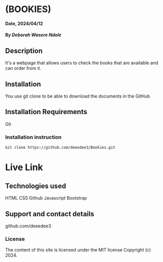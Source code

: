 # (BOOKIES)

#### Date, 2024/04/12

#### By *Deborah Wasere Ndole*

## Description
It's a webpage that allows users to check the books that are available and can order from it.

## Installation
You use git clone to be able to download the documents in the GitHub

## Installation Requirements
Git

### Installation instruction
```
Git clone https://github.com/deeedee3/Bookies.git

```

# Live Link


## Technologies used
HTML
CSS
Github
Javascript
Bootstrap

## Support and contact details
github.com/deeedee3

### License
The content of this site is licensed under the MIT license
Copyright (c) 2024.
